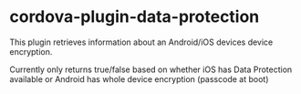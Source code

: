 # cordova-plugin-data-protection

This plugin retrieves information about an Android/iOS devices device encryption.

Currently only returns true/false based on whether iOS has Data Protection available or Android has whole device encryption (passcode at boot)

